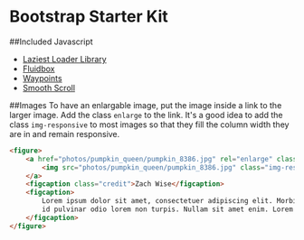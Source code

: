 # Bootstrap Starter Kit

##Included Javascript
* [Laziest Loader Library](http://sjwilliams.github.io/laziestloader/)
* [Fluidbox](http://terrymun.github.io/Fluidbox/)
* [Waypoints](http://imakewebthings.com/waypoints/)
* [Smooth Scroll](https://github.com/kswedberg/jquery-smooth-scroll)

##Images
To have an enlargable image, put the image inside a link to the larger image. Add the class `enlarge` to the link. 
It's a good idea to add the class `img-responsive` to most images so that they fill the column width they are in and remain responsive.
```html
<figure>
	<a href="photos/pumpkin_queen/pumpkin_8386.jpg" rel="enlarge" class="enlarge">
		<img src="photos/pumpkin_queen/pumpkin_8386.jpg" class="img-responsive">
	</a>
	<figcaption class="credit">Zach Wise</figcaption>
	<figcaption>
		Lorem ipsum dolor sit amet, consectetuer adipiscing elit. Morbi commodo, ipsum sed pharetra gravida, orci magna rhoncus neque, 
		id pulvinar odio lorem non turpis. Nullam sit amet enim. Lorem ipsum dolor sit amet, consectetuer adipiscing elit.
	</figcaption>
</figure>
```